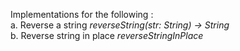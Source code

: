 Implementations for the following :<br>
a. Reverse a string <i> reverseString(str: String) -> String</i><br>
b. Reverse string in place <i>reverseStringInPlace</i>
